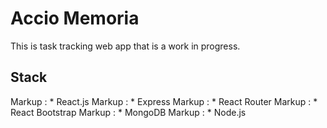 # Accio Memoria

This is task tracking web app that is a work in progress. 

## Stack
Markup : * React.js
Markup : * Express
Markup : * React Router
Markup : * React Bootstrap
Markup : * MongoDB
Markup : * Node.js
